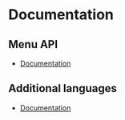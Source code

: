 # Documentation

## Menu API

- [Documentation](/documentation/menu.md)

## Additional languages

- [Documentation](/documentation/additional_languages.md)
